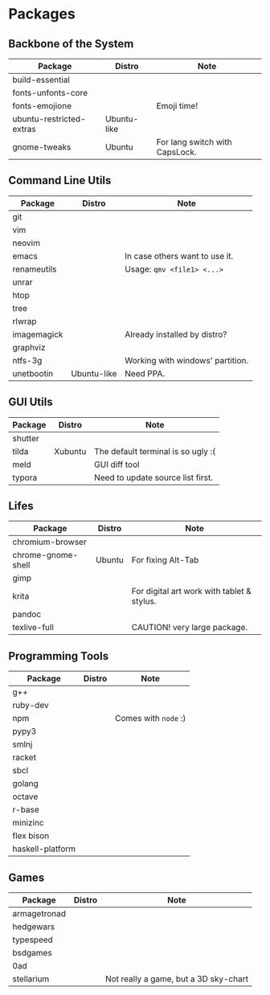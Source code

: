 Packages
========

Backbone of the System
----------------------

| Package                  | Distro      | Note                           |
|--------------------------|-------------|--------------------------------|
| build-essential          |             |                                |
| fonts-unfonts-core       |             |                                |
| fonts-emojione           |             | Emoji time!                    |
| ubuntu-restricted-extras | Ubuntu-like |                                |
| gnome-tweaks             | Ubuntu      | For lang switch with CapsLock. |


Command Line Utils
------------------

| Package     | Distro      | Note                             |
|-------------|-------------|----------------------------------|
| git         |             |                                  |
| vim         |             |                                  |
| neovim      |             |                                  |
| emacs       |             | In case others want to use it.   |
| renameutils |             | Usage: `qmv <file1> <...>`       |
| unrar       |             |                                  |
| htop        |             |                                  |
| tree        |             |                                  |
| rlwrap      |             |                                  |
| imagemagick |             | Already installed by distro?     |
| graphviz    |             |                                  |
| ntfs-3g     |             | Working with windows' partition. |
| unetbootin  | Ubuntu-like | Need PPA.                        |


GUI Utils
---------

| Package | Distro  | Note                               |
|---------|---------|------------------------------------|
| shutter |         |                                    |
| tilda   | Xubuntu | The default terminal is so ugly :( |
| meld    |         | GUI diff tool                      |
| typora  |         | Need to update source list first.  |


Lifes
-----

| Package            | Distro | Note                                       |
|--------------------|--------|--------------------------------------------|
| chromium-browser   |        |                                            |
| chrome-gnome-shell | Ubuntu | For fixing Alt-Tab                         |
| gimp               |        |                                            |
| krita              |        | For digital art work with tablet & stylus. |
| pandoc             |        |                                            |
| texlive-full       |        | CAUTION! very large package.               |


Programming Tools
-----------------

| Package          | Distro | Note                 |
|------------------|--------|----------------------|
| g++              |        |                      |
| ruby-dev         |        |                      |
| npm              |        | Comes with `node` :) |
| pypy3            |        |                      |
| smlnj            |        |                      |
| racket           |        |                      |
| sbcl             |        |                      |
| golang           |        |                      |
| octave           |        |                      |
| r-base           |        |                      |
| minizinc         |        |                      |
| flex bison       |        |                      |
| haskell-platform |        |                      |


Games
-----

| Package      | Distro | Note                                  |
|--------------|--------|---------------------------------------|
| armagetronad |        |                                       |
| hedgewars    |        |                                       |
| typespeed    |        |                                       |
| bsdgames     |        |                                       |
| 0ad          |        |                                       |
| stellarium   |        | Not really a game, but a 3D sky-chart |
